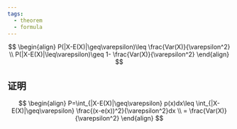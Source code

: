 ```yaml
---
tags:
  - theorem
  - formula
---
```

$$
\begin{align}
P(|X-E(X)|\geq\varepsilon)\leq \frac{Var(X)}{\varepsilon^2} \\
P(|X-E(X)|\leq\varepsilon)\geq 1- \frac{Var(X)}{\varepsilon^2}
\end{align}
$$

## 证明
$$
\begin{align}
P=\int_{|X-E(X)|\geq\varepsilon} p(x)dx\leq \int_{|X-E(X)|\geq\varepsilon} \frac{(x-e(x))^2}{\varepsilon^2}dx \\
= \frac{Var(X)}{\varepsilon^2}
\end{align}
$$
